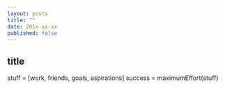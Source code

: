 ```yaml
---
layout: posts
title: ""
date: 201x-xx-xx
published: false
---
```


## title

  stuff = [work, friends, goals, aspirations]
  success = maximumEffort(stuff)
